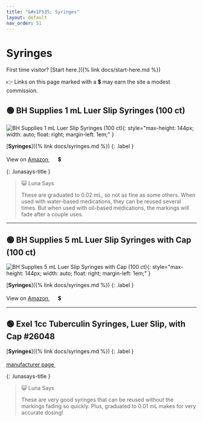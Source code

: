 ```yaml
---
title: "&#x1F535; Syringes"
layout: default
nav_order: 51
---
```


# Syringes

First time visitor? [Start here.]({% link docs/start-here.md %})

&#x1F449; Links on this page marked with a &#x1f4b2; may earn the site a modest commission.



## &#x1F7E2; BH Supplies 1 mL Luer Slip Syringes (100 ct)

![BH Supplies 1 mL Luer Slip Syringes (100 ct)](https://bhmedicalsupplies.com/cdn/shop/files/B07BQDRDC2.MAIN_720x@2x.jpg){: style="max-height: 144px; width: auto; float: right; margin-left: 1em;" }

[**Syringes**]({% link docs/syringes.md %})
{: .label }

View on <a href="https://www.amazon.com/dp/B07BQDRDC2/ref=nosim?tag=ckdcatsupplies-20" class="external" target="_blank">Amazon&nbsp;<svg width="18" height="18" viewBox="0 0 24 24"><use xlink:href="#svg-external-link"></use></svg></a> &#x1f4b2;

{: .lunasays-title }
> &#x1F63A; Luna Says
>
> These are graduated to 0.02 mL, so not as fine as some others. When used with water-based medications, they can be reused several times. But when used with oil-based medications, the markings will fade after a couple uses.

* * *



## &#x1F7E2; BH Supplies 5 mL Luer Slip Syringes with Cap (100 ct)

![BH Supplies 5 mL Luer Slip Syringes with Cap (100 ct)](https://bhmedicalsupplies.com/cdn/shop/files/5mL_LSCAP_720x@2x.png){: style="max-height: 144px; width: auto; float: right; margin-left: 1em;" }

[**Syringes**]({% link docs/syringes.md %})
{: .label }

View on <a href="https://www.amazon.com/dp/B08B7DVLY1/ref=nosim?tag=ckdcatsupplies-20" class="external" target="_blank">Amazon&nbsp;<svg width="18" height="18" viewBox="0 0 24 24"><use xlink:href="#svg-external-link"></use></svg></a> &#x1f4b2;

* * *



## &#x1F7E2; Exel 1cc Tuberculin Syringes, Luer Slip, with Cap #26048

[**Syringes**]({% link docs/syringes.md %})
{: .label }

 <a href="https://exelint.com/products/human-products/syringes/1cc-tuberculin-syringes" class="external" target="_blank">manufacturer page&nbsp;<svg width="18" height="18" viewBox="0 0 24 24"><use xlink:href="#svg-external-link"></use></svg></a>

{: .lunasays-title }
> &#x1F63A; Luna Says
>
> These are very good syringes that can be reused without the markings fading so quickly. Plus, graduated to 0.01 mL makes for very accurate dosing!

<!-- Updated 2024-11-04 00:34:51.772985Z -->
